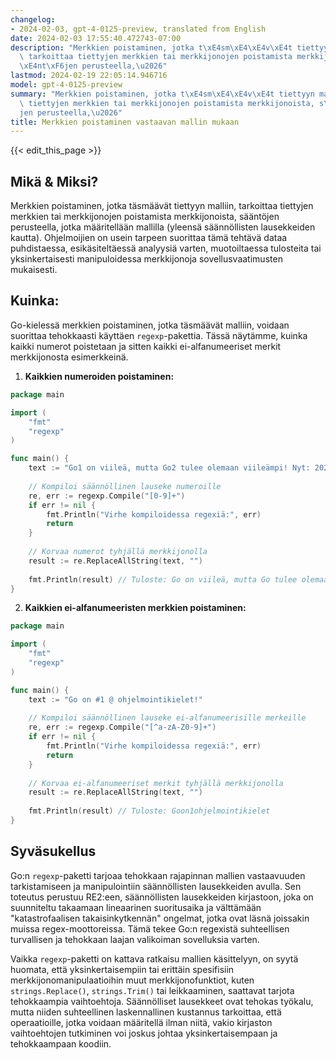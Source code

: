 ```yaml
---
changelog:
- 2024-02-03, gpt-4-0125-preview, translated from English
date: 2024-02-03 17:55:40.472743-07:00
description: "Merkkien poistaminen, jotka t\xE4sm\xE4\xE4v\xE4t tiettyyn malliin,\
  \ tarkoittaa tiettyjen merkkien tai merkkijonojen poistamista merkkijonoista, s\xE4\
  \xE4nt\xF6jen perusteella,\u2026"
lastmod: 2024-02-19 22:05:14.946716
model: gpt-4-0125-preview
summary: "Merkkien poistaminen, jotka t\xE4sm\xE4\xE4v\xE4t tiettyyn malliin, tarkoittaa\
  \ tiettyjen merkkien tai merkkijonojen poistamista merkkijonoista, s\xE4\xE4nt\xF6\
  jen perusteella,\u2026"
title: Merkkien poistaminen vastaavan mallin mukaan
---
```


{{< edit_this_page >}}

## Mikä & Miksi?

Merkkien poistaminen, jotka täsmäävät tiettyyn malliin, tarkoittaa tiettyjen merkkien tai merkkijonojen poistamista merkkijonoista, sääntöjen perusteella, jotka määritellään mallilla (yleensä säännöllisten lausekkeiden kautta). Ohjelmoijien on usein tarpeen suorittaa tämä tehtävä dataa puhdistaessa, esikäsiteltäessä analyysiä varten, muotoiltaessa tulosteita tai yksinkertaisesti manipuloidessa merkkijonoja sovellusvaatimusten mukaisesti.

## Kuinka:

Go-kielessä merkkien poistaminen, jotka täsmäävät malliin, voidaan suorittaa tehokkaasti käyttäen `regexp`-pakettia. Tässä näytämme, kuinka kaikki numerot poistetaan ja sitten kaikki ei-alfanumeeriset merkit merkkijonosta esimerkkeinä.

1. **Kaikkien numeroiden poistaminen:**

```go
package main

import (
    "fmt"
    "regexp"
)

func main() {
    text := "Go1 on viileä, mutta Go2 tulee olemaan viileämpi! Nyt: 2023."
	
    // Kompiloi säännöllinen lauseke numeroille
    re, err := regexp.Compile("[0-9]+")
    if err != nil {
        fmt.Println("Virhe kompiloidessa regexiä:", err)
        return
    }
	
    // Korvaa numerot tyhjällä merkkijonolla
    result := re.ReplaceAllString(text, "")
	
    fmt.Println(result) // Tuloste: Go on viileä, mutta Go tulee olemaan viileämpi! Nyt: .
}
```

2. **Kaikkien ei-alfanumeeristen merkkien poistaminen:**

```go
package main

import (
    "fmt"
    "regexp"
)

func main() {
    text := "Go on #1 @ ohjelmointikielet!"
	
    // Kompiloi säännöllinen lauseke ei-alfanumeerisille merkeille
    re, err := regexp.Compile("[^a-zA-Z0-9]+")
    if err != nil {
        fmt.Println("Virhe kompiloidessa regexiä:", err)
        return
    }
	
    // Korvaa ei-alfanumeeriset merkit tyhjällä merkkijonolla
    result := re.ReplaceAllString(text, "")
	
    fmt.Println(result) // Tuloste: Goon1ohjelmointikielet
}
```

## Syväsukellus

Go:n `regexp`-paketti tarjoaa tehokkaan rajapinnan mallien vastaavuuden tarkistamiseen ja manipulointiin säännöllisten lausekkeiden avulla. Sen toteutus perustuu RE2:een, säännöllisten lausekkeiden kirjastoon, joka on suunniteltu takaamaan lineaarinen suoritusaika ja välttämään "katastrofaalisen takaisinkytkennän" ongelmat, jotka ovat läsnä joissakin muissa regex-moottoreissa. Tämä tekee Go:n regexistä suhteellisen turvallisen ja tehokkaan laajan valikoiman sovelluksia varten.

Vaikka `regexp`-paketti on kattava ratkaisu mallien käsittelyyn, on syytä huomata, että yksinkertaisempiin tai erittäin spesifisiin merkkijonomanipulaatioihin muut merkkijonofunktiot, kuten `strings.Replace()`, `strings.Trim()` tai leikkaaminen, saattavat tarjota tehokkaampia vaihtoehtoja. Säännölliset lausekkeet ovat tehokas työkalu, mutta niiden suhteellinen laskennallinen kustannus tarkoittaa, että operaatioille, jotka voidaan määritellä ilman niitä, vakio kirjaston vaihtoehtojen tutkiminen voi joskus johtaa yksinkertaisempaan ja tehokkaampaan koodiin.
